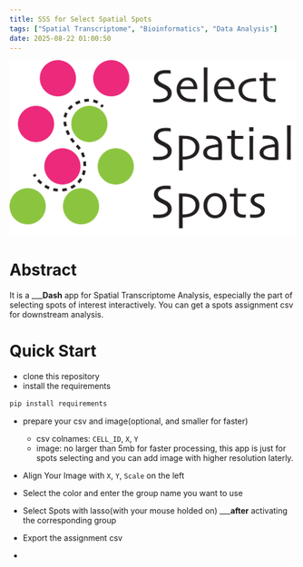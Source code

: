 ```yaml
---
title: SSS for Select Spatial Spots
tags: ["Spatial Transcriptome", "Bioinformatics", "Data Analysis"]
date: 2025-08-22 01:00:50
---
```

![logo](./.gitignore/logo.png)
# Abstract
It is a _____Dash__ app for Spatial Transcriptome Analysis, especially the part of selecting spots of interest interactively. You can get a spots assignment csv for downstream analysis.

# Quick Start

- clone this repository
- install the requirements
```bash
pip install requirements
```
- prepare your csv and image(optional, and smaller for faster)
    - csv colnames: `CELL_ID`, `X`, `Y`
    - image: no larger than 5mb for faster processing, this app is just for spots selecting and you can add image with higher resolution laterly.

- Align Your Image with `X`, `Y`, `Scale` on the left
- Select the color and enter the group name you want to use
- Select Spots with lasso(with your mouse holded on) _____after__ activating the corresponding group
- Export the assignment csv
- 
